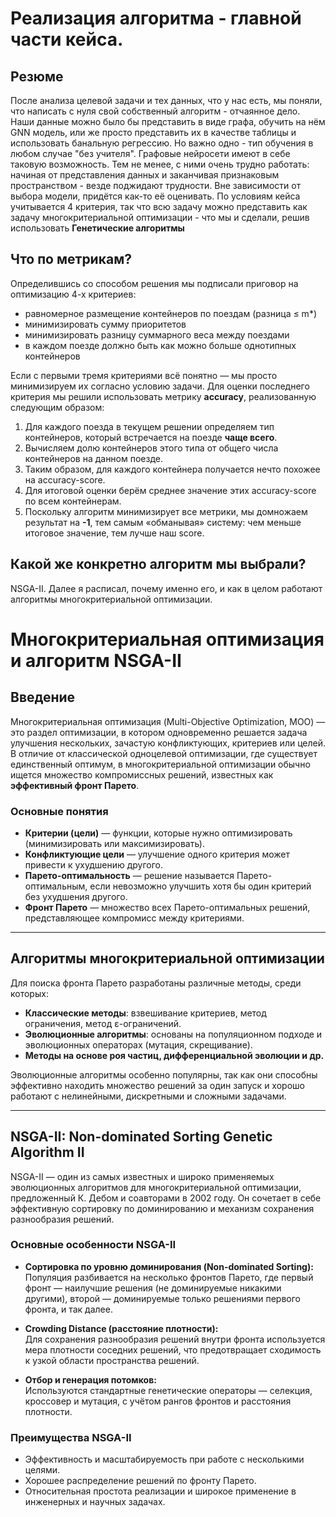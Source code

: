 # Реализация алгоритма - главной части кейса.
## Резюме
После анализа целевой задачи и тех данных, что у нас есть, мы поняли, что написать с нуля свой собственный алгоритм - отчаянное дело. Наши данные можно было бы представить в виде графа, обучить на нём GNN модель, или же просто представить их в качестве таблицы и использовать банальную регрессию. Но важно одно - тип обучения в любом случае "без учителя". Графовые нейросети имеют в себе таковую возможность. Тем не менее, с ними очень трудно работать: начиная от представления данных и заканчивая признаковым пространством - везде поджидают трудности. Вне зависимости от выбора модели, придётся как-то её оценивать. По условиям кейса учитывается 4 критерия, так что всю задачу можно представить как задачу многокритериальной оптимизации - что мы и сделали, решив использовать **Генетические алгоритмы**

## Что по метрикам?
Определившись со способом решения мы подписали приговор на оптимизацию 4-х критериев:
- равномерное размещение контейнеров по поездам (разница ≤ m*)
- минимизировать сумму приоритетов
- минимизировать разницу суммарного веса между поездами
- в каждом поезде должно быть как можно больше однотипных контейнеров

 
Если с первыми тремя критериями всё понятно — мы просто минимизируем их согласно условию задачи. Для оценки последнего критерия мы решили использовать метрику **accuracy**, реализованную следующим образом:
1. Для каждого поезда в текущем решении определяем тип контейнеров, который встречается на поезде **чаще всего**.
2. Вычисляем долю контейнеров этого типа от общего числа контейнеров на данном поезде.
3. Таким образом, для каждого контейнера получается нечто похожее на accuracy-score.
4. Для итоговой оценки берём среднее значение этих accuracy-score по всем контейнерам.
5. Поскольку алгоритм минимизирует все метрики, мы домножаем результат на **-1**, тем самым «обманывая» систему: чем меньше итоговое значение, тем лучше наш score.
  
## Какой же конкретно алгоритм мы выбрали?
NSGA-II. Далее я расписал, почему именно его, и как в целом работают алгоритмы многокритериальной оптимизации.
  
  
# Многокритериальная оптимизация и алгоритм NSGA-II

## Введение

Многокритериальная оптимизация (Multi-Objective Optimization, MOO) — это раздел оптимизации, в котором одновременно решается задача улучшения нескольких, зачастую конфликтующих, критериев или целей. В отличие от классической одноцелевой оптимизации, где существует единственный оптимум, в многокритериальной оптимизации обычно ищется множество компромиссных решений, известных как **эффективный фронт Парето**.

### Основные понятия

- **Критерии (цели)** — функции, которые нужно оптимизировать (минимизировать или максимизировать).
- **Конфликтующие цели** — улучшение одного критерия может привести к ухудшению другого.
- **Парето-оптимальность** — решение называется Парето-оптимальным, если невозможно улучшить хотя бы один критерий без ухудшения другого.
- **Фронт Парето** — множество всех Парето-оптимальных решений, представляющее компромисс между критериями.

---

## Алгоритмы многокритериальной оптимизации

Для поиска фронта Парето разработаны различные методы, среди которых:

- **Классические методы**: взвешивание критериев, метод ограничения, метод ε-ограничений.
- **Эволюционные алгоритмы**: основаны на популяционном подходе и эволюционных операторах (мутация, скрещивание).
- **Методы на основе роя частиц, дифференциальной эволюции и др.**

Эволюционные алгоритмы особенно популярны, так как они способны эффективно находить множество решений за один запуск и хорошо работают с нелинейными, дискретными и сложными задачами.

---

## NSGA-II: Non-dominated Sorting Genetic Algorithm II

NSGA-II — один из самых известных и широко применяемых эволюционных алгоритмов для многокритериальной оптимизации, предложенный К. Дебом и соавторами в 2002 году. Он сочетает в себе эффективную сортировку по доминированию и механизм сохранения разнообразия решений.

### Основные особенности NSGA-II

- **Сортировка по уровню доминирования (Non-dominated Sorting):**  
  Популяция разбивается на несколько фронтов Парето, где первый фронт — наилучшие решения (не доминируемые никакими другими), второй — доминируемые только решениями первого фронта, и так далее.

- **Crowding Distance (расстояние плотности):**  
  Для сохранения разнообразия решений внутри фронта используется мера плотности соседних решений, что предотвращает сходимость к узкой области пространства решений.

- **Отбор и генерация потомков:**  
  Используются стандартные генетические операторы — селекция, кроссовер и мутация, с учётом рангов фронтов и расстояния плотности.

### Преимущества NSGA-II

- Эффективность и масштабируемость при работе с несколькими целями.
- Хорошее распределение решений по фронту Парето.
- Относительная простота реализации и широкое применение в инженерных и научных задачах.
